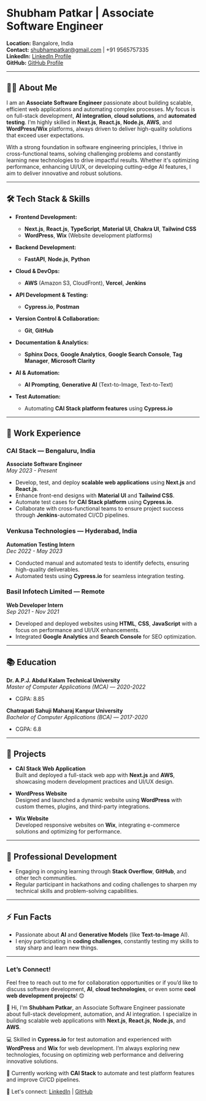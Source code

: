 # Shubham Patkar | Associate Software Engineer

**Location:** Bangalore, India  
**Contact:** shubhampatkar@gmail.com | +91 9565757335  
**LinkedIn:** [LinkedIn Profile](https://www.linkedin.com/in/shubham-patkar)  
**GitHub:** [GitHub Profile](https://github.com/shubhampatkar)

---

## 👨‍💻 About Me

I am an **Associate Software Engineer** passionate about building scalable, efficient web applications and automating complex processes. My focus is on full-stack development, **AI integration**, **cloud solutions**, and **automated testing**. I'm highly skilled in **Next.js**, **React.js**, **Node.js**, **AWS**, and **WordPress/Wix** platforms, always driven to deliver high-quality solutions that exceed user expectations.

With a strong foundation in software engineering principles, I thrive in cross-functional teams, solving challenging problems and constantly learning new technologies to drive impactful results. Whether it's optimizing performance, enhancing UI/UX, or developing cutting-edge AI features, I aim to deliver innovative and robust solutions.

---

## 🛠️ Tech Stack & Skills

- **Frontend Development:**  
  - **Next.js**, **React.js**, **TypeScript**, **Material UI**, **Chakra UI**, **Tailwind CSS**  
  - **WordPress**, **Wix** (Website development platforms)

- **Backend Development:**  
  - **FastAPI**, **Node.js**, **Python**

- **Cloud & DevOps:**  
  - **AWS** (Amazon S3, CloudFront), **Vercel**, **Jenkins**

- **API Development & Testing:**  
  - **Cypress.io**, **Postman**

- **Version Control & Collaboration:**  
  - **Git**, **GitHub**

- **Documentation & Analytics:**  
  - **Sphinx Docs**, **Google Analytics**, **Google Search Console**, **Tag Manager**, **Microsoft Clarity**

- **AI & Automation:**  
  - **AI Prompting**, **Generative AI** (Text-to-Image, Text-to-Text)

- **Test Automation:**  
  - Automating **CAI Stack platform features** using **Cypress.io**

---

## 💼 Work Experience

### **CAI Stack** — Bengaluru, India  
**Associate Software Engineer**  
*May 2023 - Present*  
- Develop, test, and deploy **scalable web applications** using **Next.js** and **React.js**.  
- Enhance front-end designs with **Material UI** and **Tailwind CSS**.  
- Automate test cases for **CAI Stack platform** using **Cypress.io**.  
- Collaborate with cross-functional teams to ensure project success through **Jenkins**-automated CI/CD pipelines.

### **Venkusa Technologies** — Hyderabad, India  
**Automation Testing Intern**  
*Dec 2022 - May 2023*  
- Conducted manual and automated tests to identify defects, ensuring high-quality deliverables.  
- Automated tests using **Cypress.io** for seamless integration testing.  

### **Basil Infotech Limited** — Remote  
**Web Developer Intern**  
*Sep 2021 - Nov 2021*  
- Developed and deployed websites using **HTML**, **CSS**, **JavaScript** with a focus on performance and UI/UX enhancements.  
- Integrated **Google Analytics** and **Search Console** for SEO optimization.

---

## 📚 Education

**Dr. A.P.J. Abdul Kalam Technical University**  
*Master of Computer Applications (MCA)* — *2020-2022*  
- CGPA: 8.85

**Chatrapati Sahuji Maharaj Kanpur University**  
*Bachelor of Computer Applications (BCA)* — *2017-2020*  
- CGPA: 6.8

---

## 🔧 Projects

- **CAI Stack Web Application**  
  Built and deployed a full-stack web app with **Next.js** and **AWS**, showcasing modern development practices and UI/UX design.

- **WordPress Website**  
  Designed and launched a dynamic website using **WordPress** with custom themes, plugins, and third-party integrations.

- **Wix Website**  
  Developed responsive websites on **Wix**, integrating e-commerce solutions and optimizing for performance.

---

## 🌱 Professional Development

- Engaging in ongoing learning through **Stack Overflow**, **GitHub**, and other tech communities.  
- Regular participant in hackathons and coding challenges to sharpen my technical skills and problem-solving capabilities.

---

## ⚡ Fun Facts
- Passionate about **AI** and **Generative Models** (like **Text-to-Image** AI).  
- I enjoy participating in **coding challenges**, constantly testing my skills to stay sharp and learn new things.

---

### **Let’s Connect!**  
Feel free to reach out to me for collaboration opportunities or if you’d like to discuss software development, **AI**, **cloud technologies**, or even some **cool web development projects**! 😊


👋 Hi, I'm **Shubham Patkar**, an Associate Software Engineer passionate about full-stack development, automation, and AI integration. I specialize in building scalable web applications with **Next.js**, **React.js**, **Node.js**, and **AWS**. 

💻 Skilled in **Cypress.io** for test automation and experienced with **WordPress** and **Wix** for web development. I’m always exploring new technologies, focusing on optimizing web performance and delivering innovative solutions.

🚀 Currently working with **CAI Stack** to automate and test platform features and improve CI/CD pipelines.

🔗 Let's connect: [LinkedIn](https://www.linkedin.com/in/shubham-patkar) | [GitHub](https://github.com/shubhampatkar)
